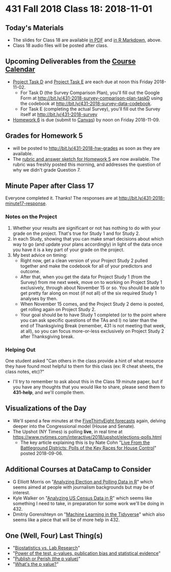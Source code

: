 # 431 Fall 2018 Class 18: 2018-11-01

## Today's Materials

- The slides for Class 18 are available [in PDF](https://github.com/THOMASELOVE/431-2018/blob/master/slides/class18/431_class-18-slides_2018.pdf) and [in R Markdown](https://github.com/THOMASELOVE/THOMASELOVE/431-2018/master/slides/class18/431_class-18-slides_2018.Rmd), above.
- Class 18 audio files will be posted after class.

## Upcoming Deliverables from the [Course Calendar](https://github.com/THOMASELOVE/431-2018/blob/master/calendar.md)

- [Project Task D](https://thomaselove.github.io/431-2018-project/taskD.html) and [Project Task E](https://thomaselove.github.io/431-2018-project/taskE.html) are each due at noon this Friday 2018-11-02. 
    - For Task D (the Survey Comparison Plan), you'll fill out the Google Form at http://bit.ly/431-2018-survey-comparison-plan-taskD using the codebook at http://bit.ly/431-2018-survey-data-codebook.
    - For Task E (completing the actual Survey), you'll fill out the Survey itself at http://bit.ly/431-2018-survey
- [Homework 6](https://github.com/THOMASELOVE/431-2018/blob/master/homework/Homework6/431-2018-hw6.md) is due (submit to [Canvas](https://canvas.case.edu/)) by noon on Friday 2018-11-09.

## Grades for Homework 5

- will be posted to http://bit.ly/431-2018-hw-grades as soon as they are available.
- The [rubric and answer sketch for Homework 5](https://github.com/THOMASELOVE/431-2018/tree/master/homework/Homework5) are now available. The rubric was freshly posted this morning, and addresses the question of why we didn't grade Question 7.

## Minute Paper after Class 17

Everyone completed it. Thanks! The responses are at http://bit.ly/431-2018-minute17-response.

### Notes on the Project

1. Whether your results are significant or not has nothing to do with your grade on the project. That's true for Study 1 and for Study 2. 
2. In each Study, showing that you can make smart decisions about which way to go (and update your plans accordingly) in light of the data once you have it is a key part of your grade on the project.
3. My best advice on timing:
    - Right now, get a clean version of your Project Study 2 pulled together and make the codebook for all of your predictors and outcome.
    - After that, when you get the data for Project Study 1 (from the Survey) from me next week, move on to working on Project Study 1 exclusively, through about November 15 or so. You should be able to get pretty far along on most (if not all) of the six required Study 1 analyses by then.
    - When November 15 comes, and the Project Study 2 demo is posted, get rolling again on Project Study 2.
    - Your goal should be to have Study 1 completed (or to the point where you can ask specific questions of the TAs and I) no later than the end of Thanksgiving Break (remember, 431 is not meeting that week, at all), so you can focus more-or-less exclusively on Project Study 2 after Thanksgiving break.

### Helping Out

One student asked "Can others in the class provide a hint of what resource they have found most helpful to them for this class (ex: R cheat sheets, the class notes, etc)?"

- I'll try to remember to ask about this in the Class 19 minute paper, but if you have any thoughts that you would like to share, please send them to **431-help**, and we'll compile them.

## Visualizations of the Day

- We'll spend a few minutes at the [FiveThirtyEight forecasts](https://projects.fivethirtyeight.com/2018-midterm-election-forecast/senate) again, delving deeper into the Congressional model (House and Senate).
- The Upshot (NY Times) is polling **live**, in real time at https://www.nytimes.com/interactive/2018/upshot/elections-polls.html
    - The key article explaining this is by Nate Cohn "[Live From the Battleground Districts: Polls of the Key Races for House Control](https://www.nytimes.com/2018/09/06/upshot/midterms-2018-polls-live.html)" posted 2018-09-06.

## Additional Courses at DataCamp to Consider

- G Elliott Morris on "[Analyzing Election and Polling Data in R](https://www.datacamp.com/courses/analyzing-election-and-polling-data-in-r)" which seems aimed at people with journalism backgrounds but may be of interest.
- Kyle Walker on "[Analyzing US Census Data in R](https://www.datacamp.com/courses/analyzing-us-census-data-in-r)" which seems like something I need to take, in preparation for some work we'll be doing in 432.
- Dmitriy Gorenshteyn on "[Machine Learning in the Tidyverse](https://www.datacamp.com/courses/machine-learning-in-the-tidyverse)" which also seems like a piece that will be of more help in 432.

## One (Well, Four) Last Thing(s)

- "[Biostatistics vs. Lab Research](https://www.youtube.com/watch?v=PbODigCZqL8)"
- "[Power of the test, p-values, publication bias and statistical evidence](https://www.youtube.com/watch?v=kMYxd6QeAss)"
- "[Publish or Perish (the p value)](https://www.youtube.com/watch?v=ax0tDcFkPic)"
- "[What's the p value?](https://www.youtube.com/watch?v=ax0tDcFkPic)"
